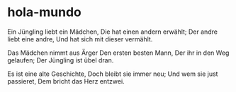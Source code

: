 # hola-mundo

Ein Jüngling liebt ein Mädchen,
Die hat einen andern erwählt;
Der andre liebt eine andre,
Und hat sich mit dieser vermählt.

Das Mädchen nimmt aus Ärger
Den ersten besten Mann,
Der ihr in den Weg gelaufen;
Der Jüngling ist übel dran.

Es ist eine alte Geschichte,
Doch bleibt sie immer neu;
Und wem sie just passieret,
Dem bricht das Herz entzwei.
